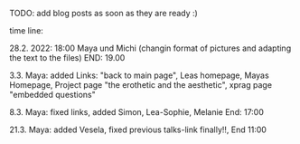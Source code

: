 TODO: add blog posts as soon as they are ready :)


time line: 

28.2. 2022: 18:00 Maya und Michi (changin format of pictures and adapting the text to the files) END: 19.00

3.3. Maya: added Links: "back to main page", Leas homepage, Mayas Homepage, Project page "the erothetic and the aesthetic", xprag page "embedded questions"

8.3. Maya: fixed links, added Simon, Lea-Sophie, Melanie End: 17:00

21.3. Maya: added Vesela, fixed previous talks-link finally!!, End 11:00

